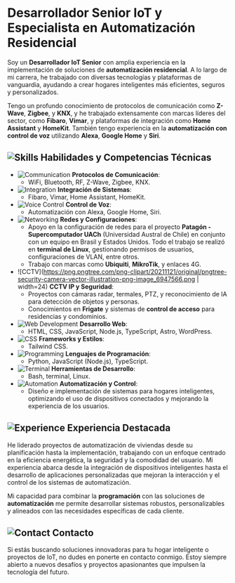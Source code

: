 # Desarrollador Senior IoT y Especialista en Automatización Residencial 

Soy un **Desarrollador IoT Senior** con amplia experiencia en la implementación de soluciones de **automatización residencial**. A lo largo de mi carrera, he trabajado con diversas tecnologías y plataformas de vanguardia, ayudando a crear hogares inteligentes más eficientes, seguros y personalizados.

Tengo un profundo conocimiento de protocolos de comunicación como **Z-Wave**, **Zigbee**, y **KNX**, y he trabajado extensamente con marcas líderes del sector, como **Fibaro**, **Vimar**, y plataformas de integración como **Home Assistant** y **HomeKit**. También tengo experiencia en la **automatización con control de voz** utilizando **Alexa**, **Google Home** y **Siri**.

## ![Skills](https://img.icons8.com/color/24/000000/brain.png) Habilidades y Competencias Técnicas

- ![Communication](https://img.icons8.com/color/24/000000/wifi.png) **Protocolos de Comunicación**:
  - WiFi, Bluetooth, RF, Z-Wave, Zigbee, KNX.
- ![Integration](https://img.icons8.com/fluency/24/000000/device-manager.png) **Integración de Sistemas**:
  - Fibaro, Vimar, Home Assistant, HomeKit.
- ![Voice Control](https://img.icons8.com/color/24/000000/microphone.png) **Control de Voz**:
  - Automatización con Alexa, Google Home, Siri.
- ![Networking](https://img.icons8.com/color/24/000000/network.png) **Redes y Configuraciones**:
  - Apoyo en la configuración de redes para el proyecto **Patagón - Supercomputador UACh** (Universidad Austral de Chile) en conjunto con un equipo en Brasil y Estados Unidos. Todo el trabajo se realizó en **terminal de Linux**, gestionando permisos de usuarios, configuraciones de VLAN, entre otros.
  - Trabajo con marcas como **Ubiquiti**, **MikroTik**, y enlaces 4G.
- ![CCTV](https://png.pngtree.com/png-clipart/20211121/original/pngtree-security-camera-vector-illustration-png-image_6947566.png | width=24) **CCTV IP y Seguridad**:
  - Proyectos con cámaras radar, termales, PTZ, y reconocimiento de IA para detección de objetos y personas.
  - Conocimientos en **Frigate** y sistemas de **control de acceso** para residencias y condominios.
- ![Web Development](https://img.icons8.com/color/24/000000/source-code.png) **Desarrollo Web**:
  - HTML, CSS, JavaScript, Node.js, TypeScript, Astro, WordPress.
- ![CSS](https://img.icons8.com/color/24/000000/css-filetype.png) **Frameworks y Estilos**:
  - Tailwind CSS.
- ![Programming](https://img.icons8.com/color/24/000000/python--v1.png) **Lenguajes de Programación**:
  - Python, JavaScript (Node.js), TypeScript.
- ![Terminal](https://img.icons8.com/fluency/24/000000/console.png) **Herramientas de Desarrollo**:
  - Bash, terminal, Linux.
- ![Automation](https://img.icons8.com/color/24/000000/robot.png) **Automatización y Control**:
  - Diseño e implementación de sistemas para hogares inteligentes, optimizando el uso de dispositivos conectados y mejorando la experiencia de los usuarios.

## ![Experience](https://img.icons8.com/color/24/000000/work.png) Experiencia Destacada

He liderado proyectos de automatización de viviendas desde su planificación hasta la implementación, trabajando con un enfoque centrado en la eficiencia energética, la seguridad y la comodidad del usuario. Mi experiencia abarca desde la integración de dispositivos inteligentes hasta el desarrollo de aplicaciones personalizadas que mejoran la interacción y el control de los sistemas de automatización.

Mi capacidad para combinar la **programación** con las soluciones de **automatización** me permite desarrollar sistemas robustos, personalizables y alineados con las necesidades específicas de cada cliente.

## ![Contact](https://img.icons8.com/color/24/000000/communication.png) Contacto

Si estás buscando soluciones innovadoras para tu hogar inteligente o proyectos de IoT, no dudes en ponerte en contacto conmigo. Estoy siempre abierto a nuevos desafíos y proyectos apasionantes que impulsen la tecnología del futuro.
